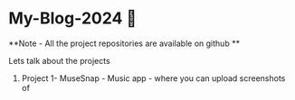 # My-Blog-2024 🚀
**Note - All the project repositories are available on github **

Lets talk about the projects <br>
1. Project 1- MuseSnap - Music app - where you can upload screenshots of 
